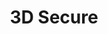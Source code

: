 ---
title: '3D Secure'
weight: 55
meta_title: "3D Secure - MultiSafepay Docs"
logo: '/svgs/Flexible 3D alt.svg'
layout: 'faqplugins'
short_description: "3D Secure authentication for credit card payments, Dynamic 3D and Flexible 3D."
url: '/features/3d-secure/'
aliases: 
    - /faq/risk-and-fraud/
---
